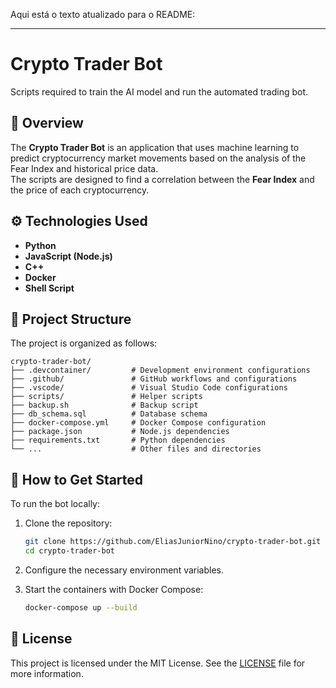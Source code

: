 Aqui está o texto atualizado para o README:

---

# Crypto Trader Bot

Scripts required to train the AI model and run the automated trading bot.

## 📌 Overview

The **Crypto Trader Bot** is an application that uses machine learning to predict cryptocurrency market movements based on the analysis of the Fear Index and historical price data.  
The scripts are designed to find a correlation between the **Fear Index** and the price of each cryptocurrency.

## ⚙️ Technologies Used

- **Python**
- **JavaScript (Node.js)**
- **C++**
- **Docker**
- **Shell Script**

## 📁 Project Structure

The project is organized as follows:

```
crypto-trader-bot/
├── .devcontainer/         # Development environment configurations
├── .github/               # GitHub workflows and configurations
├── .vscode/               # Visual Studio Code configurations
├── scripts/               # Helper scripts
├── backup.sh              # Backup script
├── db_schema.sql          # Database schema
├── docker-compose.yml     # Docker Compose configuration
├── package.json           # Node.js dependencies
├── requirements.txt       # Python dependencies
└── ...                    # Other files and directories
```

## 🚀 How to Get Started

To run the bot locally:

1. Clone the repository:

   ```bash
   git clone https://github.com/EliasJuniorNino/crypto-trader-bot.git
   cd crypto-trader-bot
   ```

2. Configure the necessary environment variables.

3. Start the containers with Docker Compose:

   ```bash
   docker-compose up --build
   ```

## 📄 License

This project is licensed under the MIT License. See the [LICENSE](LICENSE) file for more information.

